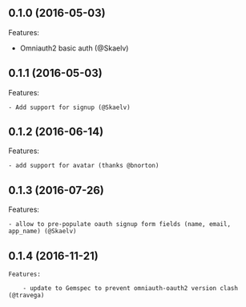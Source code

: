 ## 0.1.0 (2016-05-03)

Features:

  - Omniauth2 basic auth (@Skaelv)

## 0.1.1 (2016-05-03)

Features:

    - Add support for signup (@Skaelv)

## 0.1.2 (2016-06-14)

Features:

    - add support for avatar (thanks @bnorton)

## 0.1.3 (2016-07-26)

Features:

    - allow to pre-populate oauth signup form fields (name, email, app_name) (@Skaelv)

## 0.1.4 (2016-11-21)

    Features:

        - update to Gemspec to prevent omniauth-oauth2 version clash (@travega)

